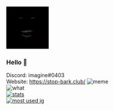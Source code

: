 ![banner](https://raw.githubusercontent.com/OAuthorization/OAuthorization/master/yeah%20main%20be%20like.png?raw=true)
### Hello 👋
Discord: imagine#0403 <br>
Website: https://stop-bark.club/
![meme](https://komarev.com/ghpvc/?username=OAuthorization&style=flat-square&color=blueviolet) <br>
![what](https://github-readme-stats.vercel.app/api/wakatime?username=OAuthorization&theme=highcontrast) <br>
[![stats](https://github-readme-stats.vercel.app/api?username=OAuthorization&show_icons=true&theme=highcontrast)](https://github.com/anuraghazra/github-readme-stats) <br>
[![most used ig](https://github-readme-stats.vercel.app/api/top-langs/?username=OAuthorization&layout=compact&theme=highcontrast&show_icons=true)](https://www.youtube.com/watch?v=dQw4w9WgXcQ)
<br>
